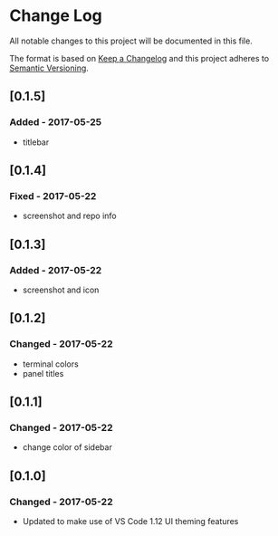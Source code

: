 # Change Log
All notable changes to this project will be documented in this file.

The format is based on [Keep a Changelog](http://keepachangelog.com/)
and this project adheres to [Semantic Versioning](http://semver.org/).

## [0.1.5]
### Added - 2017-05-25
- titlebar

## [0.1.4]
### Fixed - 2017-05-22
- screenshot and repo info

## [0.1.3]
### Added - 2017-05-22
- screenshot and icon

## [0.1.2]
### Changed - 2017-05-22
- terminal colors
- panel titles

## [0.1.1]
### Changed - 2017-05-22
- change color of sidebar

## [0.1.0]
### Changed - 2017-05-22
- Updated to make use of VS Code 1.12 UI theming features
